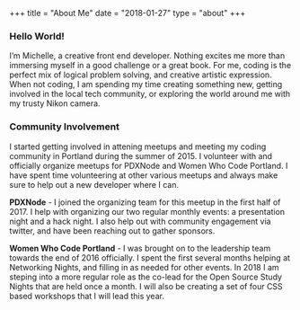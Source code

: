+++
title = "About Me"
date = "2018-01-27"
type = "about"
+++

### Hello World!

<p class="p-fancy">I’m Michelle, a creative front end developer. Nothing excites me more than immersing myself in a good challenge or a great book. For me, coding is the perfect mix of logical problem solving, and creative artistic expression. When not coding, I am spending my time creating something new, getting involved in the local tech community, or exploring the world around me with my trusty Nikon camera.</p>

### Community Involvement
I started getting involved in attening meetups and meeting my coding community in Portland during the summer of 2015. I volunteer with and officially organize meetups for PDXNode and Women Who Code Portland. I have spent time volunteering at other various meetups and always make sure to help out a new developer where I can.

<p class="p-fancy"><strong>PDXNode</strong> - I joined the organizing team for this meetup in the first half of 2017. I help with organizing our two regular monthly events: a presentation night and a hack night. I also help out with community engagement via twitter, and have been reaching out to gather sponsors.</p>

<p class="p-fancy"><strong>Women Who Code Portland</strong> - I was brought on to the leadership team towards the end of 2016 officially. I spent the first several months helping at Networking Nights, and filling in as needed for other events. In 2018 I am steping into a more regular role as the co-lead for the Open Source Study Nights that are held once a month. I will also be creating a set of four CSS based workshops that I will lead this year. </p>









<!-- I’m Michelle, a creative front end developer. I organize meetups for [@PDXNode](https://twitter.com/pdxnode) and volunteer with  [@WWCodePortland](https://twitter.com/wwcodeportland) as the co-lead of open source study nights. Currently, I am focused on creating several workshops on various CSS topics, using git/github, and some intro to Node.js. -->

